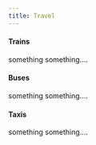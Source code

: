 ```yaml
---
title: Travel
---
```


#### Trains

something something....

#### Buses

something something....

#### Taxis

something something....


